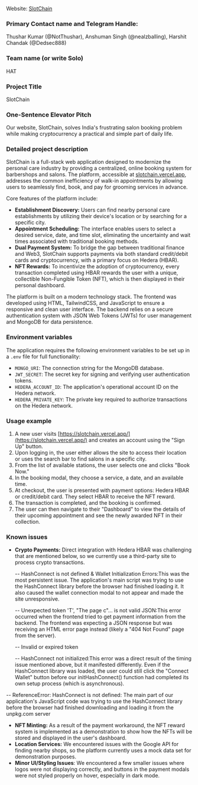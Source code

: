 Website: [SlotChain](https://slotchain.vercel.app/)

### **Primary Contact name and Telegram Handle**:
Thushar Kumar (@NotThushar), Anshuman Singh (@nealzballing), Harshit Chandak (@Dedsec888)

### **Team name (or write Solo)**
HAT

### **Project Title**
SlotChain

### **One-Sentence Elevator Pitch**
Our website, SlotChain, solves India's frustrating salon booking problem while making cryptocurrency a practical and simple part of daily life.

### **Detailed project description**
SlotChain is a full-stack web application designed to modernize the personal care industry by providing a centralized, online booking system for barbershops and salons. The platform, accessible at [slotchain.vercel.app](https://slotchain.vercel.app/), addresses the common inefficiency of walk-in appointments by allowing users to seamlessly find, book, and pay for grooming services in advance.

Core features of the platform include:
* **Establishment Discovery:** Users can find nearby personal care establishments by utilizing their device's location or by searching for a specific city.
* **Appointment Scheduling:** The interface enables users to select a desired service, date, and time slot, eliminating the uncertainty and wait times associated with traditional booking methods.
* **Dual Payment System:** To bridge the gap between traditional finance and Web3, SlotChain supports payments via both standard credit/debit cards and cryptocurrency, with a primary focus on Hedera (HBAR).
* **NFT Rewards:** To incentivize the adoption of cryptocurrency, every transaction completed using HBAR rewards the user with a unique, collectible Non-Fungible Token (NFT), which is then displayed in their personal dashboard.

The platform is built on a modern technology stack. The frontend was developed using HTML, TailwindCSS, and JavaScript to ensure a responsive and clean user interface. The backend relies on a secure authentication system with JSON Web Tokens (JWTs) for user management and MongoDB for data persistence.

### **Environment variables**
The application requires the following environment variables to be set up in a `.env` file for full functionality:
* `MONGO_URI`: The connection string for the MongoDB database.
* `JWT_SECRET`: The secret key for signing and verifying user authentication tokens.
* `HEDERA_ACCOUNT_ID`: The application's operational account ID on the Hedera network.
* `HEDERA_PRIVATE_KEY`: The private key required to authorize transactions on the Hedera network.

### **Usage example**
1.  A new user visits [https://slotchain.vercel.app/](https://slotchain.vercel.app/) and creates an account using the "Sign Up" button.
2.  Upon logging in, the user either allows the site to access their location or uses the search bar to find salons in a specific city.
3.  From the list of available stations, the user selects one and clicks "Book Now."
4.  In the booking modal, they choose a service, a date, and an available time.
5.  At checkout, the user is presented with payment options: Hedera HBAR or credit/debit card. They select HBAR to receive the NFT reward.
6.  The transaction is completed, and the booking is confirmed.
7.  The user can then navigate to their "Dashboard" to view the details of their upcoming appointment and see the newly awarded NFT in their collection.

### **Known issues**
* **Crypto Payments:** Direct integration with Hedera HBAR was challenging that are mentioned below, so we currently use a third-party site to process crypto transactions.

    -- HashConnect is not defined & Wallet Initialization Errors:This was the most persistent issue. The application's main script was trying to use the HashConnect library before the browser had finished loading it. It also caused the wallet connection modal to not appear and made the site unresponsive.

    -- Unexpected token 'T', "The page c"... is not valid JSON:This error occurred when the frontend tried to get payment information from the backend. The frontend was expecting a JSON response but was receiving an HTML error page instead (likely a "404 Not Found" page from the server).

    -- Invalid or expired token

    -- HashConnect not initialized:This error was a direct result of the timing issue mentioned above, but it manifested differently. Even if the HashConnect library was loaded, the user could still click the "Connect Wallet" button before our initHashConnect() function had completed its own setup process (which is asynchronous).

-- ReferenceError: HashConnect is not defined: The main part of our application's JavaScript code was trying to use the HashConnect library before the browser had finished downloading and loading it from the unpkg.com server
* **NFT Minting:** As a result of the payment workaround, the NFT reward system is implemented as a demonstration to show how the NFTs will be stored and displayed in the user's dashboard.
* **Location Services:** We encountered issues with the Google API for finding nearby shops, so the platform currently uses a mock data set for demonstration purposes.
* **Minor UI/Styling Issues**: We encountered a few smaller issues where logos were not displaying correctly, and buttons in the payment modals were not styled properly on hover, especially in dark mode.
